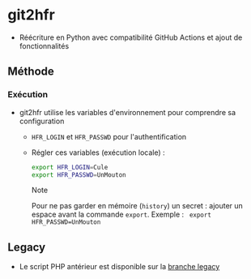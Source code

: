 # git2hfr

* Réécriture en Python avec compatibilité GitHub Actions et ajout de fonctionnalités

## Méthode

### Exécution

* git2hfr utilise les variables d'environnement pour comprendre sa configuration
    * `HFR_LOGIN` et `HFR_PASSWD` pour l'authentification
    * Régler ces variables (exécution locale) :
        ```bash
        export HFR_LOGIN=Cule
        export HFR_PASSWD=UnMouton
        ```
        
        > [!NOTE]
        > Pour ne pas garder en mémoire (`history`) un secret : ajouter un espace avant la commande `export`. Exemple : ` export HFR_PASSWD=UnMouton`

## Legacy

* Le script PHP antérieur est disponible sur la [branche legacy](https://github.com/XaaT/hfr-git2hfr/tree/legacy)
